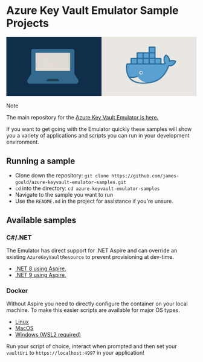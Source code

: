 # Azure Key Vault Emulator Sample Projects

<p align="center"><img src="assets/hero.png" height="25%" width="100%"></p>

> [!NOTE]
> The main repository for the [Azure Key Vault Emulator is here.](https://github.com/james-gould/azure-keyvault-emulator)

If you want to get going with the Emulator quickly these samples will show you a variety of applications and scripts you can run in your development environment.

## Running a sample

- Clone down the repository: `git clone https://github.com/james-gould/azure-keyvault-emulator-samples.git`
- `cd` into the directory: `cd azure-keyvault-emulator-samples`
- Navigate to the sample you want to run
- Use the `README.md` in the project for assistance if you're unsure.

## Available samples

### C#/.NET

The Emulator has direct support for .NET Aspire and can override an existing `AzureKeyVaultResource` to prevent provisioning at dev-time.

- [.NET 8 using Aspire.](dotnet/WebApiWithEmulator-dotnet8/)
- [.NET 9 using Aspire.](dotnet/WebApiWithEmulator-dotnet9/)

### Docker

Without Aspire you need to directly configure the container on your local machine. To make this easier scripts are available for major OS types.

- [Linux](scripts/linux.sh)
- [MacOS](scripts/macos.sh)
- [Windows (WSL2 required)](scripts/windows.ps1)

Run your script of choice, interact when prompted and then set your `vaultUri` to `https://localhost:4997` in your application!